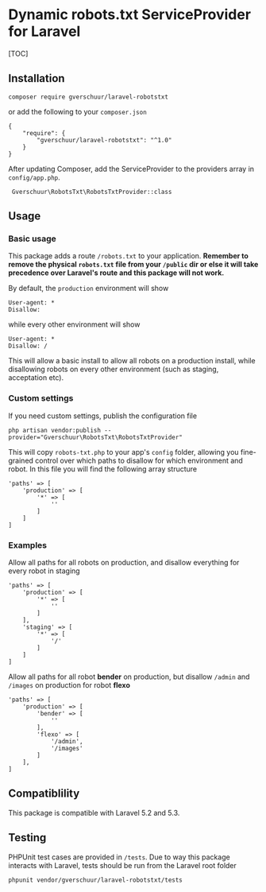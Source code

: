<h1>Dynamic robots.txt ServiceProvider for Laravel</h1>

[TOC]

## Installation

    composer require gverschuur/laravel-robotstxt

or add the following to your `composer.json`

    {
        "require": {
            "gverschuur/laravel-robotstxt": "^1.0"
        }
    }

After updating Composer, add the ServiceProvider to the providers array in `config/app.php`.

     Gverschuur\RobotsTxt\RobotsTxtProvider::class

## Usage

### Basic usage
This package adds a route `/robots.txt` to your application. __Remember to remove the physical `robots.txt` file from your `/public` dir or else it will take precedence over Laravel's route and this package will not work.__

By default, the `production` environment will show

    User-agent: *
    Disallow:

while every other environment will show

    User-agent: *
    Disallow: /

This will allow a basic install to allow all robots on a production install, while disallowing robots on every other environment (such as staging, acceptation etc).

### Custom settings
If you need custom settings, publish the configuration file

    php artisan vendor:publish --provider="Gverschuur\RobotsTxt\RobotsTxtProvider"

This will copy `robots-txt.php` to your app's `config` folder, allowing you fine-grained control over which paths to disallow for which environment and robot. In this file you will find the following array structure

    'paths' => [
        'production' => [
            '*' => [
                ''
            ]
        ]
    ]

### Examples

Allow all paths for all robots on production, and disallow everything for every robot in staging

    'paths' => [
        'production' => [
            '*' => [
                ''
            ]
        ],
        'staging' => [
            '*' => [
                '/'
            ]
        ]
    ]

Allow all paths for all robot __bender__ on production, but disallow `/admin` and `/images` on production for robot __flexo__

    'paths' => [
        'production' => [
            'bender' => [
                ''
            ],
            'flexo' => [
                '/admin',
                '/images'
            ]
        ],
    ]

## Compatiblility
This package is compatible with Laravel 5.2 and 5.3.

## Testing
PHPUnit test cases are provided in `/tests`. Due to way this package interacts with Laravel, tests should be run from the Laravel root folder

    phpunit vendor/gverschuur/laravel-robotstxt/tests
